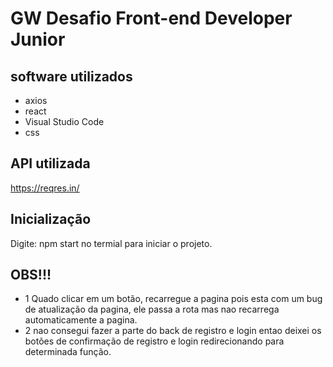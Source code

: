 # GW Desafio Front-end Developer Junior

## software utilizados

- axios
- react 
- Visual Studio Code
- css

## API utilizada

https://reqres.in/

## Inicialização

Digite: npm start no termial para iniciar o projeto.

## OBS!!!

- 1 Quado clicar em um botão, recarregue a pagina pois esta com um bug de atualização  da pagina, ele passa a rota mas nao recarrega automaticamente a pagina.
- 2 nao consegui fazer a parte do back de registro e login entao deixei os botões de confirmação de registro e login redirecionando para determinada função.


